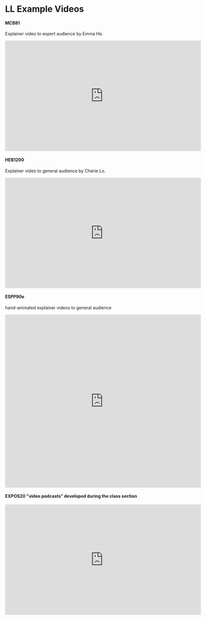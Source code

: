 # LL Example Videos

#### MCB81 
Explainer video to expert audience by Emma He.
<iframe src="https://player.vimeo.com/video/225859135?title=0&byline=0&portrait=0" width="640" height="360" frameborder="0" allow="autoplay; fullscreen" allowfullscreen></iframe>

#### HEB1200
Explainer video to general audience by Cherie Lo.
<iframe width="640" height="360" src="https://www.youtube.com/embed/nImC4aQ2tf0" frameborder="0" allow="accelerometer; autoplay; encrypted-media; gyroscope; picture-in-picture" allowfullscreen></iframe>

#### ESPP90e 
hand-animated explainer videos to general audience
<iframe src="https://player.vimeo.com/video/338308861" width="640" height="564" frameborder="0" width="640" height="360" frameborder="0" allow="autoplay; fullscreen" allowfullscreen></iframe>

#### EXPOS20 "video podcasts" developed during the class section
<iframe src="https://player.vimeo.com/video/367288510?title=0&byline=0&portrait=0" width="640" height="360" frameborder="0" allow="autoplay; fullscreen" allowfullscreen></iframe>



<!--stackedit_data:
eyJoaXN0b3J5IjpbMTkxODAzOTI0MiwxMDc3MDMxNzQyLC0yMD
M4MDE2NzEzLDU4OTE1MzEyNiwtNjQ5MTkzNTgwLDUzNzgwNTQx
OSwtMTU4NjA4MjU0OSwtNDg1MjU5NjE5LDY3NzQyMDMwOCwtMT
UyNDYwNDQ1Miw0MzkxMjk0NzMsLTU4MDIwMzEyMV19
-->